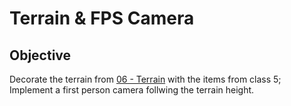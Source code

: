 # Terrain & FPS Camera
## Objective
   Decorate the terrain from [06 - Terrain](https://github.com/RuiArmada/CG/tree/main/06%20-%20Terrain) with the items from class 5; Implement a first person camera follwing the terrain height.

